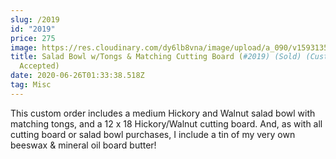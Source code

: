 ```yaml
---
slug: /2019
id: "2019"
price: 275
image: https://res.cloudinary.com/dy6lb8vna/image/upload/a_090/v1593135149/GB%20Bowlworks%20Gallery/2019a.jpg
title: Salad Bowl w/Tongs & Matching Cutting Board (#2019) (Sold) (Custom Orders
  Accepted)
date: 2020-06-26T01:33:38.518Z
tag: Misc
---
```

This custom order includes a medium Hickory and Walnut salad bowl with matching tongs, and a 12 x 18 Hickory/Walnut cutting board.  And, as with all cutting board or salad bowl purchases, I include a tin of my very own beeswax & mineral oil board butter!